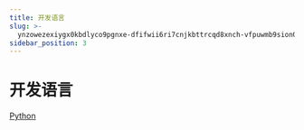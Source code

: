 ```yaml
---
title: 开发语言
slug: >-
  ynzowezexiygx0kbdlyco9pgnxe-dfifwii6ri7cnjkbttrcqd8xnch-vfpuwmb9sion01kbbmpcfwbvnfc-vfpuwm
sidebar_position: 3
---
```



# 开发语言

[Python](GA09wpQzTiX7y7kfsGcc3vf0nye)

